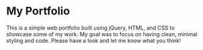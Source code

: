 # My Portfolio

This is a simple web portfolio built using jQuery, HTML, and CSS to showcase some of my work.
My goal was to focus on having clean, minimal styling and code. Please have a look and let me know what you think!
